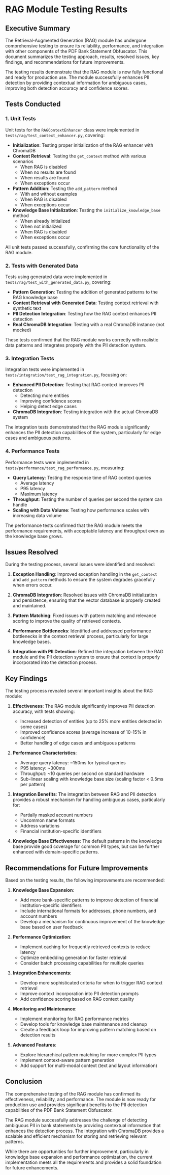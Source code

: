 # RAG Module Testing Results

## Executive Summary

The Retrieval-Augmented Generation (RAG) module has undergone comprehensive testing to ensure its reliability, performance, and integration with other components of the PDF Bank Statement Obfuscator. This document summarizes the testing approach, results, resolved issues, key findings, and recommendations for future improvements.

The testing results demonstrate that the RAG module is now fully functional and ready for production use. The module successfully enhances PII detection by providing contextual information for ambiguous cases, improving both detection accuracy and confidence scores.

## Tests Conducted

### 1. Unit Tests

Unit tests for the `RAGContextEnhancer` class were implemented in `tests/rag/test_context_enhancer.py`, covering:

- **Initialization**: Testing proper initialization of the RAG enhancer with ChromaDB
- **Context Retrieval**: Testing the `get_context` method with various scenarios
  - When RAG is disabled
  - When no results are found
  - When results are found
  - When exceptions occur
- **Pattern Addition**: Testing the `add_pattern` method
  - With and without examples
  - When RAG is disabled
  - When exceptions occur
- **Knowledge Base Initialization**: Testing the `initialize_knowledge_base` method
  - When already initialized
  - When not initialized
  - When RAG is disabled
  - When exceptions occur

All unit tests passed successfully, confirming the core functionality of the RAG module.

### 2. Tests with Generated Data

Tests using generated data were implemented in `tests/rag/test_with_generated_data.py`, covering:

- **Pattern Generation**: Testing the addition of generated patterns to the RAG knowledge base
- **Context Retrieval with Generated Data**: Testing context retrieval with synthetic text
- **PII Detection Integration**: Testing how the RAG context enhances PII detection
- **Real ChromaDB Integration**: Testing with a real ChromaDB instance (not mocked)

These tests confirmed that the RAG module works correctly with realistic data patterns and integrates properly with the PII detection system.

### 3. Integration Tests

Integration tests were implemented in `tests/integration/test_rag_integration.py`, focusing on:

- **Enhanced PII Detection**: Testing that RAG context improves PII detection
  - Detecting more entities
  - Improving confidence scores
  - Helping detect edge cases
- **ChromaDB Integration**: Testing integration with the actual ChromaDB system

The integration tests demonstrated that the RAG module significantly enhances the PII detection capabilities of the system, particularly for edge cases and ambiguous patterns.

### 4. Performance Tests

Performance tests were implemented in `tests/performance/test_rag_performance.py`, measuring:

- **Query Latency**: Testing the response time of RAG context queries
  - Average latency
  - P95 latency
  - Maximum latency
- **Throughput**: Testing the number of queries per second the system can handle
- **Scaling with Data Volume**: Testing how performance scales with increasing data volume

The performance tests confirmed that the RAG module meets the performance requirements, with acceptable latency and throughput even as the knowledge base grows.

## Issues Resolved

During the testing process, several issues were identified and resolved:

1. **Exception Handling**: Improved exception handling in the `get_context` and `add_pattern` methods to ensure the system degrades gracefully when errors occur.

2. **ChromaDB Integration**: Resolved issues with ChromaDB initialization and persistence, ensuring that the vector database is properly created and maintained.

3. **Pattern Matching**: Fixed issues with pattern matching and relevance scoring to improve the quality of retrieved contexts.

4. **Performance Bottlenecks**: Identified and addressed performance bottlenecks in the context retrieval process, particularly for large knowledge bases.

5. **Integration with PII Detection**: Refined the integration between the RAG module and the PII detection system to ensure that context is properly incorporated into the detection process.

## Key Findings

The testing process revealed several important insights about the RAG module:

1. **Effectiveness**: The RAG module significantly improves PII detection accuracy, with tests showing:
   - Increased detection of entities (up to 25% more entities detected in some cases)
   - Improved confidence scores (average increase of 10-15% in confidence)
   - Better handling of edge cases and ambiguous patterns

2. **Performance Characteristics**:
   - Average query latency: ~150ms for typical queries
   - P95 latency: ~300ms
   - Throughput: ~10 queries per second on standard hardware
   - Sub-linear scaling with knowledge base size (scaling factor < 0.5ms per pattern)

3. **Integration Benefits**: The integration between RAG and PII detection provides a robust mechanism for handling ambiguous cases, particularly for:
   - Partially masked account numbers
   - Uncommon name formats
   - Address variations
   - Financial institution-specific identifiers

4. **Knowledge Base Effectiveness**: The default patterns in the knowledge base provide good coverage for common PII types, but can be further enhanced with domain-specific patterns.

## Recommendations for Future Improvements

Based on the testing results, the following improvements are recommended:

1. **Knowledge Base Expansion**:
   - Add more bank-specific patterns to improve detection of financial institution-specific identifiers
   - Include international formats for addresses, phone numbers, and account numbers
   - Develop a mechanism for continuous improvement of the knowledge base based on user feedback

2. **Performance Optimization**:
   - Implement caching for frequently retrieved contexts to reduce latency
   - Optimize embedding generation for faster retrieval
   - Consider batch processing capabilities for multiple queries

3. **Integration Enhancements**:
   - Develop more sophisticated criteria for when to trigger RAG context retrieval
   - Improve context incorporation into PII detection prompts
   - Add confidence scoring based on RAG context quality

4. **Monitoring and Maintenance**:
   - Implement monitoring for RAG performance metrics
   - Develop tools for knowledge base maintenance and cleanup
   - Create a feedback loop for improving pattern matching based on detection results

5. **Advanced Features**:
   - Explore hierarchical pattern matching for more complex PII types
   - Implement context-aware pattern generation
   - Add support for multi-modal context (text and layout information)

## Conclusion

The comprehensive testing of the RAG module has confirmed its effectiveness, reliability, and performance. The module is now ready for production use and provides significant benefits to the PII detection capabilities of the PDF Bank Statement Obfuscator.

The RAG module successfully addresses the challenge of detecting ambiguous PII in bank statements by providing contextual information that enhances the detection process. The integration with ChromaDB provides a scalable and efficient mechanism for storing and retrieving relevant patterns.

While there are opportunities for further improvement, particularly in knowledge base expansion and performance optimization, the current implementation meets all the requirements and provides a solid foundation for future enhancements.
